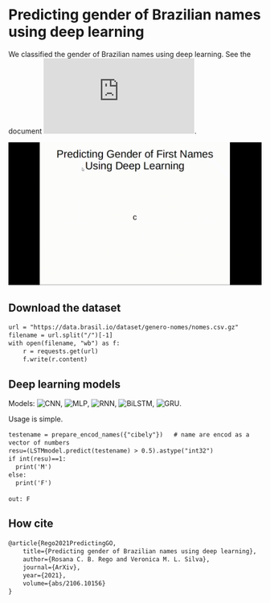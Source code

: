 # Predicting gender of Brazilian names using deep learning

We classified the gender of Brazilian names using deep learning. See the document ![here](https://github.com/roscibely/Gender-Classification/blob/main/PREDICTING%20GENDER%20OF%20BRAZILIAN%20NAMES%20USING%20DEEPLEARNING.pdf).

![Animation](https://github.com/roscibely/Gender-Classification/blob/main/animation.gif)

## Download the dataset

    url = "https://data.brasil.io/dataset/genero-nomes/nomes.csv.gz"
    filename = url.split("/")[-1]
    with open(filename, "wb") as f:
        r = requests.get(url)
        f.write(r.content)

## Deep learning models 

Models: ![CNN](https://github.com/roscibely/Gender-Classification/blob/main/models/CNN.h5), ![MLP](https://github.com/roscibely/Gender-Classification/blob/main/models/DNN.h5), ![RNN](https://github.com/roscibely/Gender-Classification/blob/main/models/RNN.h5), ![BiLSTM](https://github.com/roscibely/Gender-Classification/blob/main/models/LSTM.h5), ![GRU](https://github.com/roscibely/Gender-Classification/blob/main/models/GRU.h5). 

Usage is simple. 

    testename = prepare_encod_names({"cibely"})   # name are encod as a vector of numbers
    resu=(LSTMmodel.predict(testename) > 0.5).astype("int32")
    if int(resu)==1:
      print('M')
    else:
      print('F')
      
    out: F
    
   ## How cite 

    @article{Rego2021PredictingGO,
        title={Predicting gender of Brazilian names using deep learning},
        author={Rosana C. B. Rego and Veronica M. L. Silva},
        journal={ArXiv},
        year={2021},
        volume={abs/2106.10156}
    }
